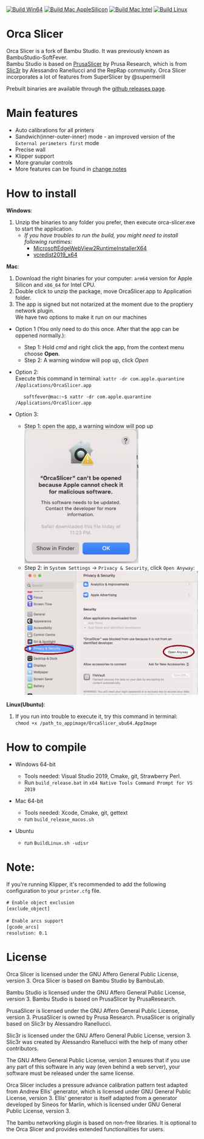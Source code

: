 
[![Build Win64](https://github.com/SoftFever/OrcaSlicer/actions/workflows/build_win.yml/badge.svg)](https://github.com/SoftFever/OrcaSlicer/actions/workflows/build_win.yml)
[![Build Mac AppleSilicon](https://github.com/SoftFever/OrcaSlicer/actions/workflows/build_mac_arm64.yml/badge.svg)](https://github.com/SoftFever/OrcaSlicer/actions/workflows/build_mac_arm64.yml)
[![Build Mac Intel](https://github.com/SoftFever/OrcaSlicer/actions/workflows/build_mac_x64.yml/badge.svg)](https://github.com/SoftFever/OrcaSlicer/actions/workflows/build_mac_x64.yml)
[![Build Linux](https://github.com/SoftFever/OrcaSlicer/actions/workflows/build_linux.yml/badge.svg)](https://github.com/SoftFever/OrcaSlicer/actions/workflows/build_linux.yml)

# Orca Slicer  
Orca Slicer is a fork of Bambu Studio. It was previously known as BambuStudio-SoftFever.  
Bambu Studio is based on [PrusaSlicer](https://github.com/prusa3d/PrusaSlicer) by Prusa Research, which is from [Slic3r](https://github.com/Slic3r/Slic3r) by Alessandro Ranellucci and the RepRap community. 
Orca Slicer incorporates a lot of features from SuperSlicer by @supermerill


Prebuilt binaries are available through the [github releases page](https://github.com/SoftFever/OrcaSlicer/releases/).  


# Main features
- Auto calibrations for all printers
- Sandwich(inner-outer-inner) mode - an improved version of the `External perimeters first` mode
- Precise wall
- Klipper support
- More granular controls
- More features can be found in [change notes](https://github.com/SoftFever/OrcaSlicer/releases/)  

# How to install
**Windows**: 
1.  Unzip the binaries to any folder you prefer, then execute orca-slicer.exe to start the application.  
    - *If you have troubles to run the build, you might need to install following runtimes:*
      - [MicrosoftEdgeWebView2RuntimeInstallerX64](https://github.com/SoftFever/BambuStudio-SoftFever/releases/download/v1.0.10-sf2/MicrosoftEdgeWebView2RuntimeInstallerX64.exe)  
      - [vcredist2019_x64](https://github.com/SoftFever/BambuStudio-SoftFever/releases/download/v1.0.10-sf2/vcredist2019_x64.exe)  

**Mac**:
1. Download the right binaries for your computer: `arm64` version for Apple Silicon and `x86_64` for Intel CPU.  
2. Double click to unzip the package, move OrcaSlicer.app to Application folder.  
3. The app is signed but not notarized at the moment due to the proptiery network plugin.  
    We have two options to make it run on our machines  
  - Option 1 (You only need to do this once. After that the app can be oppened normally.):
    - Step 1: Hold _cmd_ and right click the app, from the context menu choose **Open**.
    - Step 2: A warning window will pop up, click _Open_  
    
  - Option 2:  
    Execute this command in terminal: `xattr -dr com.apple.quarantine /Applications/OrcaSlicer.app`
     ```console
        softfever@mac:~$ xattr -dr com.apple.quarantine /Applications/OrcaSlicer.app
    ```
  - Option 3:  
      - Step 1: open the app, a warning window will pop up  
          ![image](./SoftFever_doc/mac_cant_open.png)  
      - Step 2: in `System Settings` -> `Privacy & Security`, click `Open Anyway`:  
          ![image](./SoftFever_doc/mac_security_setting.png)  

**Linux(Ubuntu)**:
 1. If you run into trouble to execute it, try this command in terminal:  
    `chmod +x /path_to_appimage/OrcaSlicer_ubu64.AppImage`
# How to compile
- Windows 64-bit  
  - Tools needed: Visual Studio 2019, Cmake, git, Strawberry Perl.
  - Run `build_release.bat` in `x64 Native Tools Command Prompt for VS 2019`

- Mac 64-bit  
  - Tools needed: Xcode, Cmake, git, gettext
  - run `build_release_macos.sh`

- Ubuntu  
  - run `BuildLinux.sh -udisr`


# Note: 
If you're running Klipper, it's recommended to add the following configuration to your `printer.cfg` file.
```
# Enable object exclusion
[exclude_object]

# Enable arcs support
[gcode_arcs]
resolution: 0.1
```

# License
Orca Slicer is licensed under the GNU Affero General Public License, version 3. Orca Slicer is based on Bambu Studio by BambuLab.

Bambu Studio is licensed under the GNU Affero General Public License, version 3. Bambu Studio is based on PrusaSlicer by PrusaResearch.

PrusaSlicer is licensed under the GNU Affero General Public License, version 3. PrusaSlicer is owned by Prusa Research. PrusaSlicer is originally based on Slic3r by Alessandro Ranellucci.

Slic3r is licensed under the GNU Affero General Public License, version 3. Slic3r was created by Alessandro Ranellucci with the help of many other contributors.

The GNU Affero General Public License, version 3 ensures that if you use any part of this software in any way (even behind a web server), your software must be released under the same license.

Orca Slicer includes a pressure advance calibration pattern test adapted from Andrew Ellis' generator, which is licensed under GNU General Public License, version 3. Ellis' generator is itself adapted from a generator developed by Sineos for Marlin, which is licensed under GNU General Public License, version 3.

The bambu networking plugin is based on non-free libraries. It is optional to the Orca Slicer and provides extended functionalities for users.

